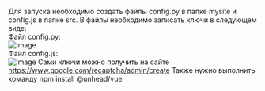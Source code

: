Для запуска необходимо создать файлы config.py в папке mysite и config.js в папке src. В файлы необходимо записать ключи в следующем виде:  
Файл config.py:  
![image](https://github.com/orlovanton01/mysite/assets/82258323/f3417cff-7c0c-4eb4-b4e6-f0955af81ec0)  
Файл config.js:  
![image](https://github.com/orlovanton01/mysite/assets/82258323/02cd4f6e-ee1e-4201-9d4f-204924fe4800)
Сами ключи можно получить на сайте https://www.google.com/recaptcha/admin/create
Также нужно выполнить команду npm install @unhead/vue
